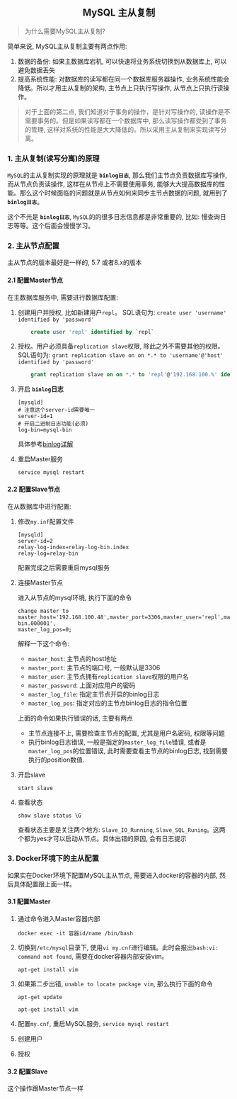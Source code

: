 ## <center>MySQL 主从复制</center>

> 为什么需要MySQL主从复制?

简单来说, MySQL主从复制主要有两点作用: 
1. 数据的备份: 如果主数据库宕机, 可以快速将业务系统切换到从数据库上, 可以避免数据丢失
2. 提高系统性能: 对数据库的读写都在同一个数据库服务器操作, 业务系统性能会降低。所以才用主从复制的架构, 主节点上只执行写操作, 从节点上只执行读操作。

> 对于上面的第二点, 我们知道对于事务的操作，是针对写操作的, 读操作是不需要事务的。但是如果读写都在一个数据库中, 那么读写操作都受到了事务的管理, 这样对系统的性能是大大降低的。所以采用主从复制来实现读写分离。

### 1. 主从复制(读写分离)的原理

`MySQL`的主从复制实现的原理就是 **`binlog日志`**, 那么我们主节点负责数据库写操作,而从节点负责读操作, 这样在从节点上不需要使用事务, 能够大大提高数据库的性能。那么这个时候面临的问题就是从节点如何来同步主节点数据的问题, 就用到了 **`binlog日志`**。

这个不光是 **`binlog日志`**, `MySQL`的的很多日志信息都是非常重要的, 比如: 慢查询日志等等。这个后面会慢慢学习。

### 2. 主从节点配置

主从节点的版本最好是一样的, 5.7 或者8.x的版本

#### 2.1 配置Master节点

在主数据库服务中, 需要进行数据库配置:

1. 创建用户并授权, 比如新建用户`repl`。 SQL语句为: `create user 'username' identified by 'password'`

    ```sql
        create user 'repl' identified by `repl`
    ```

2. 授权。用户必须具备`replication slave`权限, 除此之外不需要其他的权限。SQL语句为: `grant replication slave on on *.* to 'username'@'host' identified by 'password'`

    ```sql
        grant replication slave on on *.* to 'repl'@'192.168.100.%' identified by 'repl'
    ```

3. 开启 **`binlog`日志**

    ```shell
    [mysqld]
    # 注意这个server-id需要唯一
    server-id=1
    # 开启二进制日志功能(必须)
    log-bin=mysql-bin
    ```

     具体参考[binlog详解](database/MySQL/MySQL_Cluster/MySQL_Binlog.md)

4. 重启Master服务

    ```shell
    service mysql restart
    ```

#### 2.2 配置Slave节点

在从数据库中进行配置:

1. 修改`my.inf`配置文件

    ```shell
    [mysqld]
    server-id=2
    relay-log-index=relay-log-bin.index
    relay-log=relay-bin
    ```

    配置完成之后需要重启mysql服务

2. 连接Master节点

    进入从节点的mysql环境, 执行下面的命令

    ```shell
    change master to master_host='192.168.100.48',master_port=3306,master_user='repl',master_password='repl',master_log_file='master-bin.000001',
    master_log_pos=0;
    ```
    解释一下这个命令: 

    - `master_host`: 主节点的host地址
    - `master_port`: 主节点的端口号, 一般默认是3306
    - `master_user`: 主节点拥有`replication slave`权限的用户名
    - `master_password`: 上面对应用户的密码
    - `master_log_file`: 指定主节点开启的binlog日志
    - `master_log_pos`: 指定对应的主节点binlog日志的指令位置

    上面的命令如果执行错误的话, 主要有两点

    - 主节点连接不上, 需要检查主节点的配置, 尤其是用户名密码, 权限等问题
    - 执行binlog日志错误, 一般是指定的`master_log_file`错误, 或者是`master_log_pos`的位置错误, 此时需要查看主节点的binlog日志, 找到需要执行的position数值.

3. 开启slave

    ```shell
    start slave
    ```

4. 查看状态

    ```shell
    show slave status \G
    ```

    查看状态主要是关注两个地方: `Slave_IO_Running`, `Slave_SQL_Runing`。这两个都为yes才可以启动从节点。具体出错的原因, 会有日志提示

### 3. Docker环境下的主从配置

如果实在Docker环境下配置MySQL主从节点, 需要进入docker的容器的内部, 然后具体配置跟上面一样。

#### 3.1 配置Master

1. 通过命令进入Master容器内部 

    ```shell
    docker exec -it 容器id/name /bin/bash
    ```
2. 切换到`/etc/mysql`目录下, 使用`vi my.cnf`进行编辑。此时会报出`bash:vi: command not found`, 需要在docker容器内部安装vim。

    ```shell
    apt-get install vim
    ```
3. 如果第二步出错, `unable to locate package vim`, 那么执行下面的命令

    ```shell
    apt-get update

    apt-get install vim
    ```

4. 配置`my.cnf`, 重启MySQL服务, `service mysql restart`

5. 创建用户

6. 授权

#### 3.2 配置Slave

这个操作跟Master节点一样


